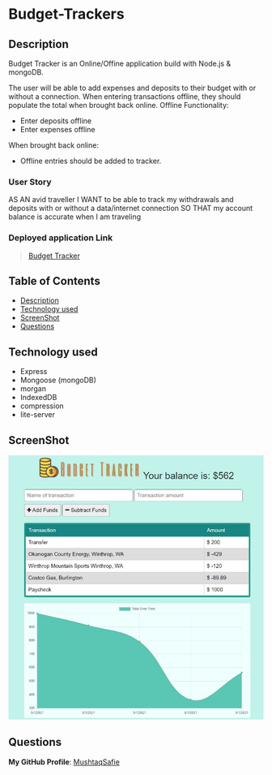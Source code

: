 # Budget-Trackers

## Description
Budget Tracker is an Online/Offine application build with Node.js & mongoDB. 

The user will be able to add expenses and deposits to their budget with or without a connection. When entering transactions offline, they should populate the total when brought back online.
Offline Functionality:

* Enter deposits offline
* Enter expenses offline

When brought back online:

* Offline entries should be added to tracker.

### User Story
AS AN avid traveller
I WANT to be able to track my withdrawals and deposits with or without a data/internet connection SO THAT my account balance is accurate when I am traveling

### Deployed application Link
> [Budget Tracker](https://budget-tracker841.herokuapp.com/)

## Table of Contents
- [Description](#Description)
- [Technology used](#Technology-used)
- [ScreenShot](#ScreenShot)
- [Questions](#Questions)

## Technology used
* Express
* Mongoose (mongoDB)
* morgan
* IndexedDB
* compression
* lite-server

## ScreenShot
![ScreenShot1](https://raw.githubusercontent.com/MushtaqSafie/Budget-Trackers/main/media/Capture.JPG)

## Questions
**My GitHub Profile**: [MushtaqSafie](https://github.com/MushtaqSafie)
